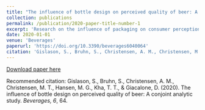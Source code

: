 ```yaml
---
title: "The influence of bottle design on perceived quality of beer: A conjoint analytic study"
collection: publications
permalink: /publication/2020-paper-title-number-1
excerpt: 'Research on the influence of packaging on consumer perception of beer and other alcoholic beverages suggest an important role in capturing consumers’ attention and generating expectations on perceived product quality, and in particular that color, bottle shape, and label design are key aspects. There is, however, a paucity of research looking at interactions between different aspects of packaging design. This is a topical issue given an increasingly saturated market where especially craft breweries strive for differentiation and brand recognition. Situated within this context, the present research used a conjoint analytic approach to investigate the effect of packaging design on consumer perceived quality and liking for beers...'
date: 2020-01-01
venue: 'Beverages'
paperurl: 'https://doi.org/10.3390/beverages6040064'
citation: 'Gislason, S., Bruhn, S., Christensen, A. M., Christensen, M. T., Hansen, M. G., Kha, T. T., & Giacalone, D. (2020). The influence of bottle design on perceived quality of beer: A conjoint analytic study. <i>Beverages, 6</i>, 64.'
---
```


[Download paper here](https://www.mdpi.com/2306-5710/6/4/64/pdf?version=1607323093)

Recommended citation: Gislason, S., Bruhn, S., Christensen, A. M., Christensen, M. T., Hansen, M. G., Kha, T. T., & Giacalone, D. (2020). The influence of bottle design on perceived quality of beer: A conjoint analytic study. <i>Beverages, 6</i>, 64.
